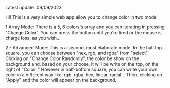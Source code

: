 Latest update: 09/09/2023

Hi! This is a very simple web app allow you to change color in two mode:

1 Array Mode: There is a 5, 6 colors's array and you can iterating in pressing "Change Color". You can press the button until you're tired or the mouse is charge loss, as you wish...

2 - Advanced Mode: This is a second, most elaborate mode. In the half top square, you can choose between "hex, rgb, and rgba" from "select". Clicking on "Change Color Randomly", the color be show on the background and, based on your choose, it will be write on the top, on the right of "Color: "
However in half-bottom square, you can write your own color in a different way like: rgb, rgba, hex, linear, radial... Then, clicking on "Apply" and the color will appear on the background.

